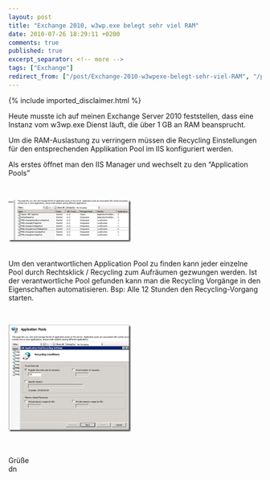 ```yaml
---
layout: post
title: "Exchange 2010, w3wp.exe belegt sehr viel RAM"
date: 2010-07-26 18:29:11 +0200
comments: true
published: true
excerpt_separator: <!-- more -->
tags: ["Exchange"]
redirect_from: ["/post/Exchange-2010-w3wpexe-belegt-sehr-viel-RAM", "/post/exchange-2010-w3wpexe-belegt-sehr-viel-ram"]
---
```

<!-- more -->
{% include imported_disclaimer.html %}
<p>Heute musste ich auf meinen Exchange Server 2010 feststellen, dass eine Instanz vom w3wp.exe Dienst läuft, die über 1 GB an RAM beansprucht.</p>  <p>Um die RAM-Auslastung zu verringern müssen die Recycling Einstellungen für den entsprechenden Applikation Pool im IIS konfiguriert werden.</p>  <p>Als erstes öffnet man den IIS Manager und wechselt zu den “Application Pools”</p>  <p>&#160;</p>  <p><a href="/assets/image_198.png" target="_blank"><img style="border-bottom: 0px; border-left: 0px; display: inline; border-top: 0px; border-right: 0px" title="image" border="0" alt="image" src="/assets/image_thumb_196.png" width="244" height="84" /></a> </p>  <p>   <br />Um den verantwortlichen Application Pool zu finden kann jeder einzelne Pool durch Rechtsklick / Recycling zum Aufräumen gezwungen werden. Ist der verantwortliche Pool gefunden kann man die Recycling Vorgänge in den Eigenschaften automatisieren. Bsp: Alle 12 Stunden den Recycling-Vorgang starten.</p>  <p>&#160;</p>  <p><a href="/assets/image_199.png" target="_blank"><img style="border-bottom: 0px; border-left: 0px; display: inline; border-top: 0px; border-right: 0px" title="image" border="0" alt="image" src="/assets/image_thumb_197.png" width="244" height="213" /></a> </p>  <p>&#160;</p>  <p>Grüße   <br />dn</p>

